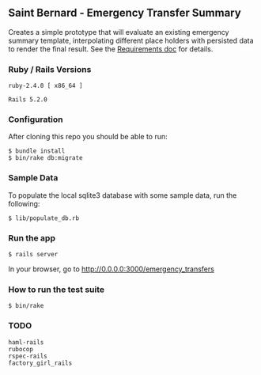 ## Saint Bernard - Emergency Transfer Summary

Creates a simple prototype that will evaluate an existing emergency summary template, interpolating different place holders with persisted data to render the final result.  See the [Requirements doc](Emergency_Transfer_Summary_for_Saint_Bernard.pdf) for details.

### Ruby / Rails Versions
```
ruby-2.4.0 [ x86_64 ]

Rails 5.2.0
```
### Configuration

After cloning this repo you should be able to run:
```
$ bundle install
$ bin/rake db:migrate
```
### Sample Data

To populate the local sqlite3 database with some sample data, run the following:
```
$ lib/populate_db.rb
```
### Run the app

```
$ rails server
```
In your browser, go to http://0.0.0.0:3000/emergency_transfers

### How to run the test suite

```
$ bin/rake
```

### TODO

```
haml-rails
rubocop
rspec-rails
factory_girl_rails
```